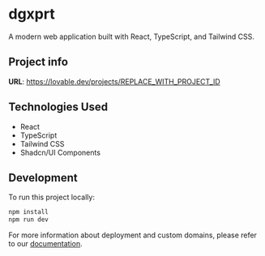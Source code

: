 # dgxprt

A modern web application built with React, TypeScript, and Tailwind CSS.

## Project info

**URL**: https://lovable.dev/projects/REPLACE_WITH_PROJECT_ID

## Technologies Used

- React
- TypeScript
- Tailwind CSS
- Shadcn/UI Components

## Development

To run this project locally:

```bash
npm install
npm run dev
```

For more information about deployment and custom domains, please refer to our [documentation](https://docs.lovable.dev/).